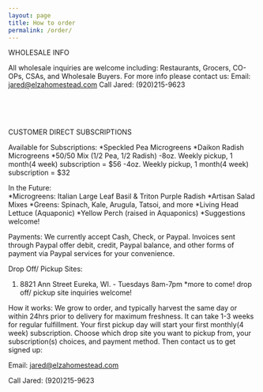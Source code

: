 ```yaml
---
layout: page
title: How to order
permalink: /order/
---
```


WHOLESALE INFO

All wholesale inquiries are welcome including: Restaurants, Grocers, CO-OPs, CSAs, and Wholesale Buyers. 
For more info please contact us: 
Email: jared@elzahomestead.com
Call Jared: (920)215-9623


<br><br><br>

CUSTOMER DIRECT SUBSCRIPTIONS

Available for Subscriptions:
*Speckled Pea Microgreens
*Daikon Radish Microgreens
*50/50 Mix (1/2 Pea, 1/2 Radish)
-8oz. Weekly pickup, 1 month(4 week) subscription = $56 
-4oz. Weekly pickup, 1 month(4 week) subscription = $32
 

In the Future:  
*Microgreens: Italian Large Leaf Basil & Triton Purple Radish
*Artisan Salad Mixes 
*Greens: Spinach, Kale, Arugula, Tatsoi, and more
*Living Head Lettuce  (Aquaponic)
*Yellow Perch (raised in Aquaponics) 
*Suggestions welcome!


Payments:
We currently accept Cash, Check, or Paypal. Invoices sent through Paypal offer debit, credit, Paypal balance, and other forms of payment via Paypal services for your convenience. 

Drop Off/ Pickup Sites:
1. 8821 Ann Street Eureka, WI. - Tuesdays 8am-7pm
*more to come! drop off/ pickup site inquiries welcome!

How it works: 
We grow to order, and typically harvest the same day or within 24hrs prior to delivery for maximum freshness. It can take 1-3 weeks for regular fulfillment. Your first pickup day will start your first monthly(4 week) subscription. Choose which drop site you want to pickup from, your subscription(s) choices, and payment method. Then contact us to get signed up: 

Email: jared@elzahomestead.com

Call Jared: (920)215-9623










